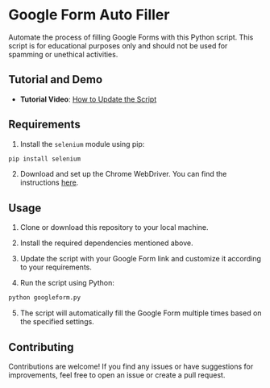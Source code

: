 # Google Form Auto Filler

Automate the process of filling Google Forms with this Python script. This script is for educational purposes only and should not be used for spamming or unethical activities.

## Tutorial and Demo

- **Tutorial Video**: [How to Update the Script](https://www.youtube.com/watch?v=HlYLIv0IPIk&t=1030s)

## Requirements

1. Install the `selenium` module using pip:

```bash
pip install selenium
```

2. Download and set up the Chrome WebDriver. You can find the instructions [here](https://www.youtube.com/watch?v=Xjv1sY630Uc).

## Usage

1. Clone or download this repository to your local machine.

2. Install the required dependencies mentioned above.

3. Update the script with your Google Form link and customize it according to your requirements.

4. Run the script using Python:

```bash
python googleform.py
```

5. The script will automatically fill the Google Form multiple times based on the specified settings.

## Contributing

Contributions are welcome! If you find any issues or have suggestions for improvements, feel free to open an issue or create a pull request.
